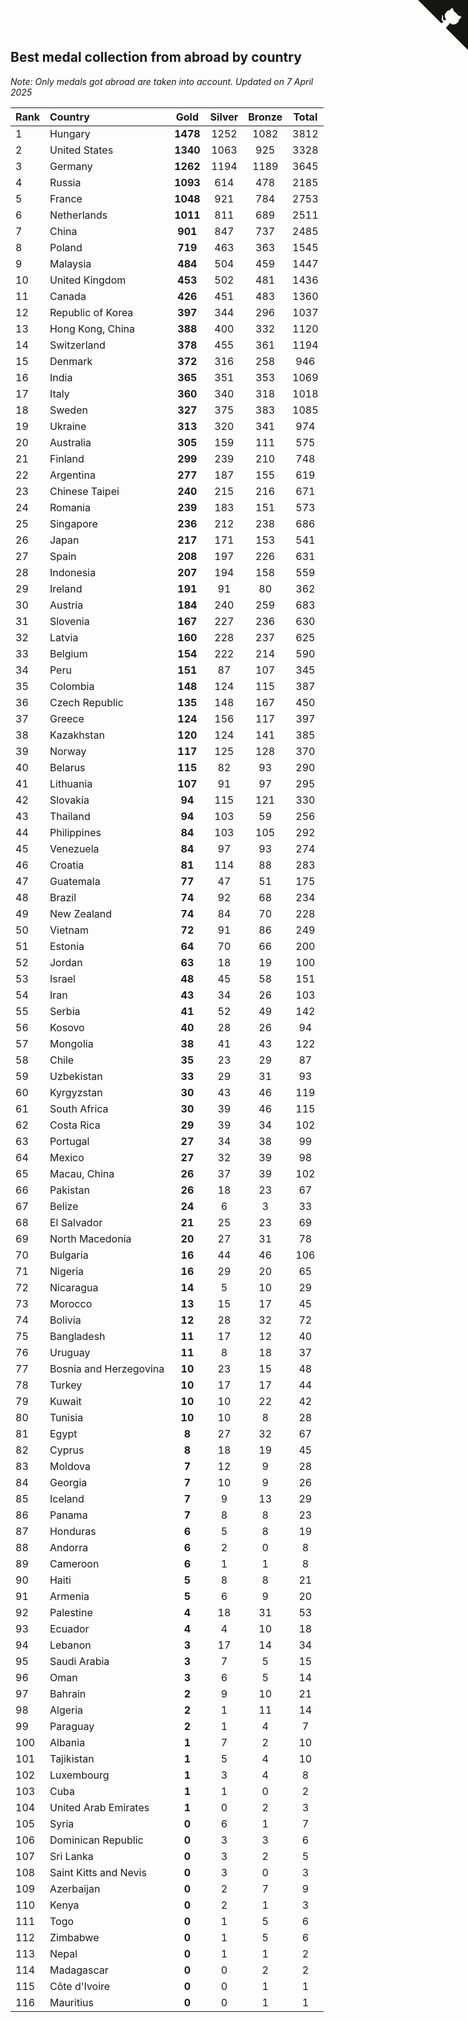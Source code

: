 ## Best medal collection from abroad by country

*Note: Only medals got abroad are taken into account.*
*Updated on  7 April 2025*

| Rank | Country | Gold | Silver | Bronze | Total |
| :--- | :--- | :--: | :--: | :--: | :--: |
| 1 | Hungary | **1478** | 1252 | 1082 | 3812 |
| 2 | United States | **1340** | 1063 | 925 | 3328 |
| 3 | Germany | **1262** | 1194 | 1189 | 3645 |
| 4 | Russia | **1093** | 614 | 478 | 2185 |
| 5 | France | **1048** | 921 | 784 | 2753 |
| 6 | Netherlands | **1011** | 811 | 689 | 2511 |
| 7 | China | **901** | 847 | 737 | 2485 |
| 8 | Poland | **719** | 463 | 363 | 1545 |
| 9 | Malaysia | **484** | 504 | 459 | 1447 |
| 10 | United Kingdom | **453** | 502 | 481 | 1436 |
| 11 | Canada | **426** | 451 | 483 | 1360 |
| 12 | Republic of Korea | **397** | 344 | 296 | 1037 |
| 13 | Hong Kong, China | **388** | 400 | 332 | 1120 |
| 14 | Switzerland | **378** | 455 | 361 | 1194 |
| 15 | Denmark | **372** | 316 | 258 | 946 |
| 16 | India | **365** | 351 | 353 | 1069 |
| 17 | Italy | **360** | 340 | 318 | 1018 |
| 18 | Sweden | **327** | 375 | 383 | 1085 |
| 19 | Ukraine | **313** | 320 | 341 | 974 |
| 20 | Australia | **305** | 159 | 111 | 575 |
| 21 | Finland | **299** | 239 | 210 | 748 |
| 22 | Argentina | **277** | 187 | 155 | 619 |
| 23 | Chinese Taipei | **240** | 215 | 216 | 671 |
| 24 | Romania | **239** | 183 | 151 | 573 |
| 25 | Singapore | **236** | 212 | 238 | 686 |
| 26 | Japan | **217** | 171 | 153 | 541 |
| 27 | Spain | **208** | 197 | 226 | 631 |
| 28 | Indonesia | **207** | 194 | 158 | 559 |
| 29 | Ireland | **191** | 91 | 80 | 362 |
| 30 | Austria | **184** | 240 | 259 | 683 |
| 31 | Slovenia | **167** | 227 | 236 | 630 |
| 32 | Latvia | **160** | 228 | 237 | 625 |
| 33 | Belgium | **154** | 222 | 214 | 590 |
| 34 | Peru | **151** | 87 | 107 | 345 |
| 35 | Colombia | **148** | 124 | 115 | 387 |
| 36 | Czech Republic | **135** | 148 | 167 | 450 |
| 37 | Greece | **124** | 156 | 117 | 397 |
| 38 | Kazakhstan | **120** | 124 | 141 | 385 |
| 39 | Norway | **117** | 125 | 128 | 370 |
| 40 | Belarus | **115** | 82 | 93 | 290 |
| 41 | Lithuania | **107** | 91 | 97 | 295 |
| 42 | Slovakia | **94** | 115 | 121 | 330 |
| 43 | Thailand | **94** | 103 | 59 | 256 |
| 44 | Philippines | **84** | 103 | 105 | 292 |
| 45 | Venezuela | **84** | 97 | 93 | 274 |
| 46 | Croatia | **81** | 114 | 88 | 283 |
| 47 | Guatemala | **77** | 47 | 51 | 175 |
| 48 | Brazil | **74** | 92 | 68 | 234 |
| 49 | New Zealand | **74** | 84 | 70 | 228 |
| 50 | Vietnam | **72** | 91 | 86 | 249 |
| 51 | Estonia | **64** | 70 | 66 | 200 |
| 52 | Jordan | **63** | 18 | 19 | 100 |
| 53 | Israel | **48** | 45 | 58 | 151 |
| 54 | Iran | **43** | 34 | 26 | 103 |
| 55 | Serbia | **41** | 52 | 49 | 142 |
| 56 | Kosovo | **40** | 28 | 26 | 94 |
| 57 | Mongolia | **38** | 41 | 43 | 122 |
| 58 | Chile | **35** | 23 | 29 | 87 |
| 59 | Uzbekistan | **33** | 29 | 31 | 93 |
| 60 | Kyrgyzstan | **30** | 43 | 46 | 119 |
| 61 | South Africa | **30** | 39 | 46 | 115 |
| 62 | Costa Rica | **29** | 39 | 34 | 102 |
| 63 | Portugal | **27** | 34 | 38 | 99 |
| 64 | Mexico | **27** | 32 | 39 | 98 |
| 65 | Macau, China | **26** | 37 | 39 | 102 |
| 66 | Pakistan | **26** | 18 | 23 | 67 |
| 67 | Belize | **24** | 6 | 3 | 33 |
| 68 | El Salvador | **21** | 25 | 23 | 69 |
| 69 | North Macedonia | **20** | 27 | 31 | 78 |
| 70 | Bulgaria | **16** | 44 | 46 | 106 |
| 71 | Nigeria | **16** | 29 | 20 | 65 |
| 72 | Nicaragua | **14** | 5 | 10 | 29 |
| 73 | Morocco | **13** | 15 | 17 | 45 |
| 74 | Bolivia | **12** | 28 | 32 | 72 |
| 75 | Bangladesh | **11** | 17 | 12 | 40 |
| 76 | Uruguay | **11** | 8 | 18 | 37 |
| 77 | Bosnia and Herzegovina | **10** | 23 | 15 | 48 |
| 78 | Turkey | **10** | 17 | 17 | 44 |
| 79 | Kuwait | **10** | 10 | 22 | 42 |
| 80 | Tunisia | **10** | 10 | 8 | 28 |
| 81 | Egypt | **8** | 27 | 32 | 67 |
| 82 | Cyprus | **8** | 18 | 19 | 45 |
| 83 | Moldova | **7** | 12 | 9 | 28 |
| 84 | Georgia | **7** | 10 | 9 | 26 |
| 85 | Iceland | **7** | 9 | 13 | 29 |
| 86 | Panama | **7** | 8 | 8 | 23 |
| 87 | Honduras | **6** | 5 | 8 | 19 |
| 88 | Andorra | **6** | 2 | 0 | 8 |
| 89 | Cameroon | **6** | 1 | 1 | 8 |
| 90 | Haiti | **5** | 8 | 8 | 21 |
| 91 | Armenia | **5** | 6 | 9 | 20 |
| 92 | Palestine | **4** | 18 | 31 | 53 |
| 93 | Ecuador | **4** | 4 | 10 | 18 |
| 94 | Lebanon | **3** | 17 | 14 | 34 |
| 95 | Saudi Arabia | **3** | 7 | 5 | 15 |
| 96 | Oman | **3** | 6 | 5 | 14 |
| 97 | Bahrain | **2** | 9 | 10 | 21 |
| 98 | Algeria | **2** | 1 | 11 | 14 |
| 99 | Paraguay | **2** | 1 | 4 | 7 |
| 100 | Albania | **1** | 7 | 2 | 10 |
| 101 | Tajikistan | **1** | 5 | 4 | 10 |
| 102 | Luxembourg | **1** | 3 | 4 | 8 |
| 103 | Cuba | **1** | 1 | 0 | 2 |
| 104 | United Arab Emirates | **1** | 0 | 2 | 3 |
| 105 | Syria | **0** | 6 | 1 | 7 |
| 106 | Dominican Republic | **0** | 3 | 3 | 6 |
| 107 | Sri Lanka | **0** | 3 | 2 | 5 |
| 108 | Saint Kitts and Nevis | **0** | 3 | 0 | 3 |
| 109 | Azerbaijan | **0** | 2 | 7 | 9 |
| 110 | Kenya | **0** | 2 | 1 | 3 |
| 111 | Togo | **0** | 1 | 5 | 6 |
| 112 | Zimbabwe | **0** | 1 | 5 | 6 |
| 113 | Nepal | **0** | 1 | 1 | 2 |
| 114 | Madagascar | **0** | 0 | 2 | 2 |
| 115 | Côte d'Ivoire | **0** | 0 | 1 | 1 |
| 116 | Mauritius | **0** | 0 | 1 | 1 |


<a href="https://github.com/JustinTimeCuber/wca_statistics" class="github-corner" aria-label="View source on Github"><svg width="80" height="80" viewBox="0 0 250 250" style="fill:#151513; color:#fff; position: absolute; top: 0; border: 0; right: 0;" aria-hidden="true"><path d="M0,0 L115,115 L130,115 L142,142 L250,250 L250,0 Z"></path><path d="M128.3,109.0 C113.8,99.7 119.0,89.6 119.0,89.6 C122.0,82.7 120.5,78.6 120.5,78.6 C119.2,72.0 123.4,76.3 123.4,76.3 C127.3,80.9 125.5,87.3 125.5,87.3 C122.9,97.6 130.6,101.9 134.4,103.2" fill="currentColor" style="transform-origin: 130px 106px;" class="octo-arm"></path><path d="M115.0,115.0 C114.9,115.1 118.7,116.5 119.8,115.4 L133.7,101.6 C136.9,99.2 139.9,98.4 142.2,98.6 C133.8,88.0 127.5,74.4 143.8,58.0 C148.5,53.4 154.0,51.2 159.7,51.0 C160.3,49.4 163.2,43.6 171.4,40.1 C171.4,40.1 176.1,42.5 178.8,56.2 C183.1,58.6 187.2,61.8 190.9,65.4 C194.5,69.0 197.7,73.2 200.1,77.6 C213.8,80.2 216.3,84.9 216.3,84.9 C212.7,93.1 206.9,96.0 205.4,96.6 C205.1,102.4 203.0,107.8 198.3,112.5 C181.9,128.9 168.3,122.5 157.7,114.1 C157.9,116.9 156.7,120.9 152.7,124.9 L141.0,136.5 C139.8,137.7 141.6,141.9 141.8,141.8 Z" fill="currentColor" class="octo-body"></path></svg></a><style>.github-corner:hover .octo-arm{animation:octocat-wave 560ms ease-in-out}@keyframes octocat-wave{0%,100%{transform:rotate(0)}20%,60%{transform:rotate(-25deg)}40%,80%{transform:rotate(10deg)}}@media (max-width:500px){.github-corner:hover .octo-arm{animation:none}.github-corner .octo-arm{animation:octocat-wave 560ms ease-in-out}}</style>
